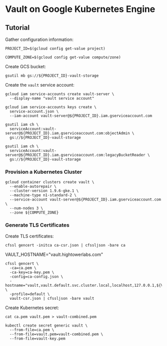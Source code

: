 # Vault on Google Kubernetes Engine

## Tutorial

Gather configuration information:

```
PROJECT_ID=$(gcloud config get-value project)
```

```
COMPUTE_ZONE=$(gcloud config get-value compute/zone)
```

Create GCS bucket:

```
gsutil mb gs://${PROJECT_ID}-vault-storage
```

Create the `vault` service account:

```
gcloud iam service-accounts create vault-server \
  --display-name "vault service account"
```

```
gcloud iam service-accounts keys create \
  service-account.json \
  --iam-account vault-server@${PROJECT_ID}.iam.gserviceaccount.com
```

```
gsutil iam ch \
  serviceAccount:vault-server@${PROJECT_ID}.iam.gserviceaccount.com:objectAdmin \
  gs://${PROJECT_ID}-vault-storage
```

```
gsutil iam ch \
  serviceAccount:vault-server@${PROJECT_ID}.iam.gserviceaccount.com:legacyBucketReader \
  gs://${PROJECT_ID}-vault-storage
```

### Provision a Kubernetes Cluster

```
gcloud container clusters create vault \
  --enable-autorepair \
  --cluster-version 1.9.6-gke.1 \
  --machine-type n1-standard-2 \
  --service-account vault-server@${PROJECT_ID}.iam.gserviceaccount.com \
  --num-nodes 3 \
  --zone ${COMPUTE_ZONE}
```

### Generate TLS Certificates

Create TLS certificates:

```
cfssl gencert -initca ca-csr.json | cfssljson -bare ca
```

VAULT_HOSTNAME="vault.hightowerlabs.com"

```
cfssl gencert \
  -ca=ca.pem \
  -ca-key=ca-key.pem \
  -config=ca-config.json \
  -hostname="vault,vault.default.svc.cluster.local,localhost,127.0.0.1,${VAULT_HOSTNAME}" \
  -profile=default \
  vault-csr.json | cfssljson -bare vault
```

Create Kubernetes secret:

```
cat ca.pem vault.pem > vault-combined.pem
```


```
kubectl create secret generic vault \
  --from-file=ca.pem \
  --from-file=vault.pem=vault-combined.pem \
  --from-file=vault-key.pem
```
